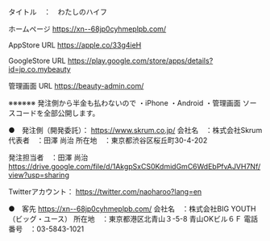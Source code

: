 タイトル　：　わたしのハイフ

ホームページ
https://xn--68jp0cyhmeplpb.com/

AppStore URL
https://apple.co/33g4ieH

GoogleStore URL
https://play.google.com/store/apps/details?id=jp.co.mybeauty

管理画面 URL
https://beauty-admin.com/

※※※※※※
発注側から半金も払わないので
・iPhone
・Android
・管理画面
ソースコードを全部公開します。

●　発注側（開発委託）：
https://www.skrum.co.jp/
会社名　：株式会社Skrum
代表者　：田澤 尚治
所在地　：東京都渋谷区桜丘町30-4-202

発注担当者　：田澤 尚治
https://drive.google.com/file/d/1AkgpSxCS0KdmidGmC6WdEbPfvAJVH7Nf/view?usp=sharing

Twitterアカウント：
https://twitter.com/naoharoo?lang=en

●　客先
https://xn--68jp0cyhmeplpb.com/
会社名　：株式会社BIG YOUTH（ビッグ・ユース）
所在地　：東京都港区北青山３-5-8 青山OKビル６Ｆ
電話番号　：03-5843-1021
